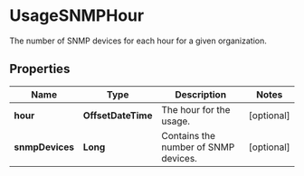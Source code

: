 

# UsageSNMPHour

The number of SNMP devices for each hour for a given organization.

## Properties

Name | Type | Description | Notes
------------ | ------------- | ------------- | -------------
**hour** | **OffsetDateTime** | The hour for the usage. |  [optional]
**snmpDevices** | **Long** | Contains the number of SNMP devices. |  [optional]



